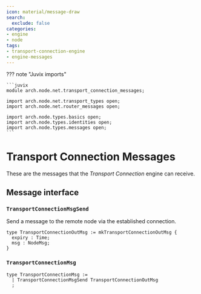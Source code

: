 ```yaml
---
icon: material/message-draw
search:
  exclude: false
categories:
- engine
- node
tags:
- transport-connection-engine
- engine-messages
---
```


??? note "Juvix imports"

    ```juvix
    module arch.node.net.transport_connection_messages;

    import arch.node.net.transport_types open;
    import arch.node.net.router_messages open;

    import arch.node.types.basics open;
    import arch.node.types.identities open;
    import arch.node.types.messages open;
    ```

# Transport Connection Messages

These are the messages that the *Transport Connection* engine can receive.

## Message interface

### `TransportConnectionMsgSend`

Send a message to the remote node via the established connection.

<!-- --8<-- [start:TransportConnectionOutMsg] -->
```juvix
type TransportConnectionOutMsg := mkTransportConnectionOutMsg {
  expiry : Time;
  msg : NodeMsg;
}
```
<!-- --8<-- [end:TransportConnectionOutMsg] -->

### `TransportConnectionMsg`

<!-- --8<-- [start:TransportConnectionMsg] -->
```juvix
type TransportConnectionMsg :=
  | TransportConnectionMsgSend TransportConnectionOutMsg
  ;
```
<!-- --8<-- [end:TransportConnectionMsg] -->
